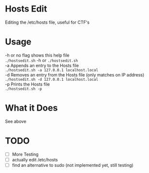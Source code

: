 # Hosts Edit

Editing the /etc/hosts file, useful for CTF's

# Usage
-h or no flag shows this help file <br>
```./hostsedit.sh``` -h or ```./hostsedit.sh``` <br>
-a Appends an entry to the Hosts file <br>
```./hostsedit.sh -a 127.0.0.1 localhost.local``` <br>
-d Removes an entry from the Hosts file  (only matches on IP address)<br>
```./hostsedit.sh -d 127.0.0.1 localhost.local``` <br>
-p Prints the Hosts file<br>
```./hostsedit.sh -p```

# What it Does

See above

# TODO
- [ ] More Testing
- [ ] actually edit /etc/hosts
- [ ] find an alternative to sudo (not implemented yet, still testing)